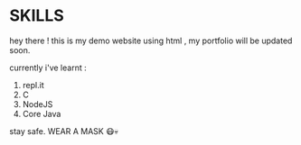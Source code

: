 # SKILLS

hey there ! this is my demo website using html , my portfolio will be
updated soon.

currently i've learnt :
1. repl.it
1. C
1. NodeJS
1. Core Java

stay safe.
WEAR A MASK 😷💀

